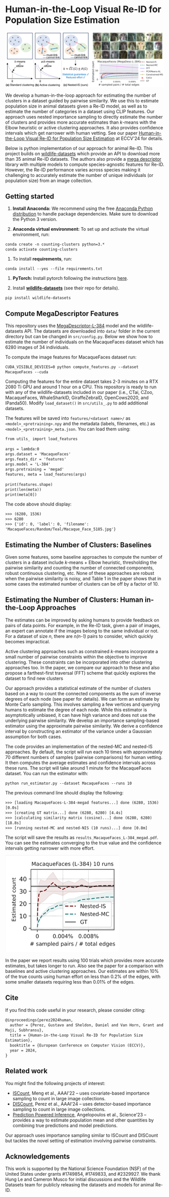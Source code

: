 # Human-in-the-Loop Visual Re-ID for Population Size Estimation

![title_image](main.png)

We develop a human-in-the-loop approach for estimating the number of clusters in a dataset guided by pairwise similarity. We use this to estimate population size in animal datasets given a Re-ID model, as well as to estimate the number of categories in a dataset using CLIP features. Our approach uses nested importance sampling to directly estimate the number of clusters and provides more accurate estimates than _k_-means with the Elbow heuristic or active clustering approaches. It also provides confidence intervals which get narrower with human vetting. See our paper [Human-in-the-Loop Visual Re-ID for Population Size Estimation](https://arxiv.org/abs/2312.05287) at ECCV'24 for details.


Below is python implementation of our approach for animal Re-ID. This project builds on [wildlife-datasets](https://github.com/WildlifeDatasets/wildlife-datasets) which provide an API to download more than 35 animal Re-ID datasets. The authors also provide a [mega descriptor](https://huggingface.co/BVRA/MegaDescriptor-L-384) library with multiple models to compute species-agnostic features for Re-ID. However, the Re-ID performance varies across species making it challenging to accurately estimate the number of unique individuals (or population size) from an image collection.

## Getting started

1. **Install Anaconda:** We recommend using the free [Anaconda Python
distribution](https://www.anaconda.com/download/) to handle package dependencies. Make sure to download the Python 3 version.

1. **Anaconda virtual environment:** To set up and activate the virtual environment,
run:
```
conda create -n counting-clusters python=3.*
conda activate counting-clusters
```

1. To install **requirements**, run:
```
conda install --yes --file requirements.txt
```

1. **PyTorch:** Install pytorch following the instructions [here](https://pytorch.org/).

1. Install [**wildlife-datasets**](https://github.com/WildlifeDatasets/wildlife-datasets) (see their repo for details).
```
pip install wildlife-datasets
```



## Compute MegaDescriptor Features

This repository uses the [MegaDescriptor-L-384](https://huggingface.co/BVRA/MegaDescriptor-L-384) model and the wildlife-datasets API. The datasets are downloaded into `data/` folder in the current directory but can be changed in `src/config.py`. Below we show how to estimate the number of individuals on the MacaqueFaces dataset which has 6280 images of 34 individuals.


To compute the image features for MacaqueFaces dataset run:

```
CUDA_VISIBLE_DEVICES=0 python compute_features.py --dataset MacaqueFaces --cuda
```

Computing the features for the entire dataset takes 2-3 minutes on a RTX 2080 Ti GPU and around 1 hour on a CPU.
This repository is ready to run with any of the wildlife-datasets included in our paper (i.e., CTai, CZoo, MacaqueFaces, WhaleSharkID, GiraffeZebraID, OpenCows2020, and IPanda50).
Modify `load_dataset()` in `src/utils_.py` to add additional datasets.

The features will be saved into `features/<dataset name>/` as `<model>_<pretraining>.npy` and the metadata (labels, filenames, etc.) as `<model>_<pretraining>_meta.json`.
You can load them using:

```
from utils_ import load_features

args = lambda:0
args.dataset = 'MacaqueFaces'
args.feats_dir = 'features'
args.model = 'L-384'
args.pretraining = 'megad'
features, meta = load_features(args)

print(features.shape)
print(len(meta))
print(meta[0])
```

The code above  should display:
```
>>> (6280, 1536)
>>> 6280
>>> {'id': 0, 'label': 0, 'filename': 'MacaqueFaces/Random/Teal/Macaque_Face_5185.jpg'}
```

## Estimating the Number of Clusters: Baselines

Given some features, some baseline approaches to compute the number of clusters in a dataset include _k_-means + Elbow heuristic, thresholding the pairwise similarity and counting the number of connected components, robust continuous clustering, etc. None of these approaches are robust when the pairwise similarity is noisy, and Table 1 in the paper shows that in some cases the estimated number of clusters can be off by a factor of 10.

## Estimating the Number of Clusters: Human in-the-Loop Approaches

The estimates can be improved by asking humans to provide feedback on pairs of data points. For example, in the Re-ID task, given a pair of images, an expert can annotate if the images belong to the same individual or not. For a dataset of size _n_, there are _n(n-1)_ pairs to consider, which quickly becomes impractical.

Active clustering approaches such as constrained _k_-means incorporate a small number of pairwise constraints within the objective to improve clustering. These constraints can be incorporated into other clustering approaches too. In the paper, we compare our approach to these and also propose a farthest-first traversal (FFT) scheme that quickly explores the dataset to find new clusters

Our approach provides a statistical estimate of the number of clusters based on a way to count the connected components as the sum of inverse degrees of each node (see paper for details). We can form an estimate by Monte Carlo sampling. This involves sampling a few vertices and querying humans to estimate the degree of each node. While this estimator is asymptotically unbiased, it can have high variance and does not use the underlying pairwise similarity. We develop an importance sampling-based estimator using the approximate pairwise similarity. We derive a confidence interval by constructing an estimator of the variance under a Gaussian assumption for both cases.

The code provides an implementation of the nested-MC and nested-IS approaches. By default, the script will run each 10 times with approximately 70 different numbers of samples (pairwise comparisons) for human vetting. It then computes the average estimates and confidence intervals across these runs. The script will take around 1 minute for the MacaqueFaces dataset. You can run the estimator with:
```
python run_estimator.py --dataset MacaqueFaces --runs 10
```
The previous command line should display the following:
```
>>> [loading MacaqueFaces-L-384-megad features...] done (6280, 1536) [0.0s]
>>> [creating GT matrix...] done (6280, 6280) [4.4s]
>>> [calculating similarity matrix (cosine)...] done (6280, 6280) [18.8s]
>>> [running nested-MC and nested-NIS (10 runs)...] done [0.8m]
```

The script will save the results as `results_MacaqueFaces_L-384_megad.pdf`. You can see the estimates converging to the true value and the confidence intervals getting narrower with more effort.

<img src="results.png" width="360"><br>



In the paper we report results using 100 trials which provides more accurate estimates, but takes longer to run. Also see the paper for a comparison with baselines and active clustering approaches. Our estimates are within 10\% of the true counts using human effort on less than 0.2\% of the edges, with some smaller datasets requiring less than 0.01\% of the edges.


## Cite

If you find this code useful in your research, please consider citing:
```
@inproceedings{perez2024human,
  author = {Perez, Gustavo and Sheldon, Daniel and Van Horn, Grant and Maji, Subhransu},
  title = {Human-in-the-Loop Visual Re-ID for Population Size Estimation},
  booktitle = {European Conference on Computer Vision (ECCV)},
  year = 2024,
}
```

## Related work

You might find the following projects of interest:

* [ISCount](https://ojs.aaai.org/index.php/AAAI/article/view/21462), Meng et al., AAAI'22 – uses covariate-based importance sampling to count in large image collections.
* [DISCount](https://ojs.aaai.org/index.php/AAAI/article/view/30235), Perez et al., AAAI'24 – uses detector-based importance sampling to count in large image collections.
* [Prediction Powered Inference](https://www.science.org/doi/full/10.1126/science.adi6000), Angelopoulos et al., Science'23 – provides a way to estimate population mean and other quantities by combining true predictions and model predictions.

Our approach uses importance sampling similar to ISCount and DISCount but tackles the novel setting of estimation involving pairwise constraints.


## Acknowledgements

This work is supported by the National Science Foundation (NSF) of the United States under grants \#1749854, \#1749833, and \#2329927. We thank Hung Le and Cameron Musco for initial discussions and the Wildlife Datasets team for publicly releasing the datasets and models for animal Re-ID.
